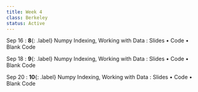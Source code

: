 ```yaml
---
title: Week 4 
class: Berkeley
status: Active
---
```


Sep 16
: **8**{: .label} Numpy Indexing, Working with Data
  : Slides &#8226; Code &#8226; Blank Code

Sep 18
: **9**{: .label} Numpy Indexing, Working with Data
  : Slides &#8226; Code &#8226; Blank Code

Sep 20 
: **10**{: .label} Numpy Indexing, Working with Data
  : Slides &#8226; Code &#8226; Blank Code
